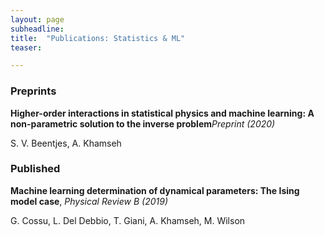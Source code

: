 ```yaml
---
layout: page
subheadline:
title:  "Publications: Statistics & ML"
teaser: 

---
```

<h3>Preprints</h3>

<strong>Higher-order interactions in statistical physics and machine learning: A non-parametric solution to the inverse problem</strong><em>Preprint (2020)</em>

S. V. Beentjes, A. Khamseh

<h3>Published</h3>

<strong>Machine learning determination of dynamical parameters: The Ising model case</strong>, <em>Physical Review B (2019)</em>

G. Cossu, L. Del Debbio, T. Giani, A. Khamseh, M. Wilson

